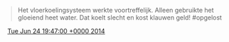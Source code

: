 > Het vloerkoelingsysteem werkte voortreffelijk\. Alleen gebruikte het gloeiend heet water\. Dat koelt slecht en kost klauwen geld\! \#opgelost

<img src="../../media/tweet.ico" width="12" /> [Tue Jun 24 19:47:00 +0000 2014](https://twitter.com/DromerDenker/status/481523907544219649)